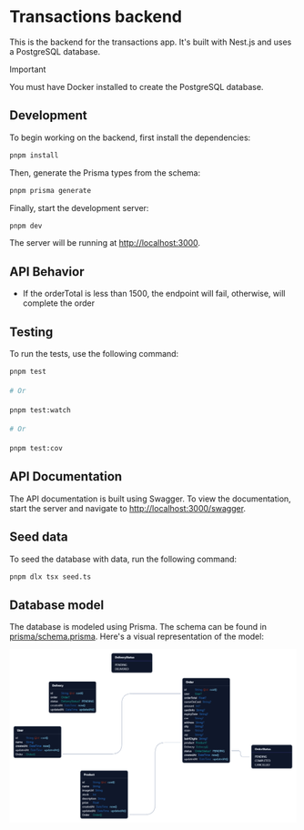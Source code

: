 # Transactions backend

This is the backend for the transactions app. It's built with Nest.js and uses a PostgreSQL database.

> [!IMPORTANT]  
> You must have Docker installed to create the PostgreSQL database.

## Development

To begin working on the backend, first install the dependencies:

```bash
pnpm install
```

Then, generate the Prisma types from the schema:

```bash
pnpm prisma generate
```

Finally, start the development server:

```bash
pnpm dev
```

The server will be running at [http://localhost:3000](http://localhost:3000).

## API Behavior

* If the orderTotal is less than 1500, the endpoint will fail, otherwise, will complete the order

## Testing

To run the tests, use the following command:

```bash
pnpm test

# Or

pnpm test:watch

# Or

pnpm test:cov
```

## API Documentation

The API documentation is built using Swagger. To view the documentation, start the server and navigate to [http://localhost:3000/swagger](http://localhost:3000/swagger).

## Seed data

To seed the database with data, run the following command:

```bash
pnpm dlx tsx seed.ts
```

## Database model

The database is modeled using Prisma. The schema can be found in [prisma/schema.prisma](prisma/schema.prisma). Here's a visual representation of the model:

![Database model](./data-model.png)

